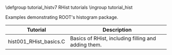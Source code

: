 \defgroup tutorial_histv7 RHist tutorials
\ingroup tutorial_hist

Examples demonstrating ROOT's histogram package.

| **Tutorial** | **Description** |
|---|---|
| hist001_RHist_basics.C | Basics of RHist, including filling and adding them. |

